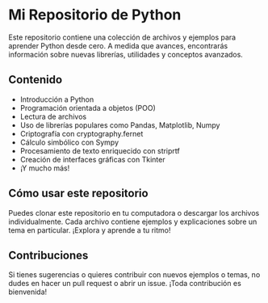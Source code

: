 # Mi Repositorio de Python

Este repositorio contiene una colección de archivos y ejemplos para aprender Python desde cero. A medida que avances, encontrarás información sobre nuevas librerías, utilidades y conceptos avanzados.

## Contenido

- Introducción a Python
- Programación orientada a objetos (POO)
- Lectura de archivos
- Uso de librerías populares como Pandas, Matplotlib, Numpy
- Criptografía con cryptography.fernet
- Cálculo simbólico con Sympy
- Procesamiento de texto enriquecido con striprtf
- Creación de interfaces gráficas con Tkinter
- ¡Y mucho más!

## Cómo usar este repositorio

Puedes clonar este repositorio en tu computadora o descargar los archivos individualmente. Cada archivo contiene ejemplos y explicaciones sobre un tema en particular. ¡Explora y aprende a tu ritmo!

## Contribuciones

Si tienes sugerencias o quieres contribuir con nuevos ejemplos o temas, no dudes en hacer un pull request o abrir un issue. ¡Toda contribución es bienvenida!
